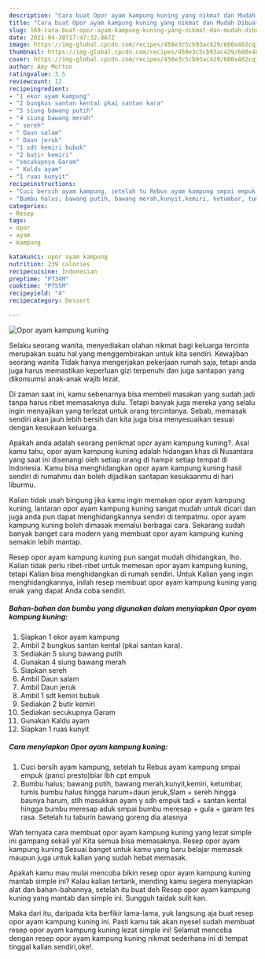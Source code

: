 ```yaml
---
description: "Cara buat Opor ayam kampung kuning yang nikmat dan Mudah Dibuat"
title: "Cara buat Opor ayam kampung kuning yang nikmat dan Mudah Dibuat"
slug: 169-cara-buat-opor-ayam-kampung-kuning-yang-nikmat-dan-mudah-dibuat
date: 2021-04-30T17:47:32.867Z
image: https://img-global.cpcdn.com/recipes/458e3c5cb93ac429/680x482cq70/opor-ayam-kampung-kuning-foto-resep-utama.jpg
thumbnail: https://img-global.cpcdn.com/recipes/458e3c5cb93ac429/680x482cq70/opor-ayam-kampung-kuning-foto-resep-utama.jpg
cover: https://img-global.cpcdn.com/recipes/458e3c5cb93ac429/680x482cq70/opor-ayam-kampung-kuning-foto-resep-utama.jpg
author: Amy Morton
ratingvalue: 3.5
reviewcount: 12
recipeingredient:
- "1 ekor ayam kampung"
- "2 bungkus santan kental pkai santan kara"
- "5 siung bawang putih"
- "4 siung bawang merah"
- " sereh"
- " Daun salam"
- " Daun jeruk"
- "1 sdt kemiri bubuk"
- "2 butir kemiri"
- "secukupnya Garam"
- " Kaldu ayam"
- "1 ruas kunyit"
recipeinstructions:
- "Cuci bersih ayam kampung, setelah tu Rebus ayam kampung smpai empuk (panci presto)biar lbh cpt empuk"
- "Bumbu halus; bawang putih, bawang merah,kunyit,kemiri, ketumbar, tumis bumbu halus hingga harum+daun jeruk,Slam + sereh hingga baunya harum, stlh masukkan ayam y sdh empuk tadi + santan kental hingga bumbu meresap aduk smpai bumbu meresap + gula + garam tes rasa. Setelah tu taburin bawang goreng dia atasnya"
categories:
- Resep
tags:
- opor
- ayam
- kampung

katakunci: opor ayam kampung 
nutrition: 239 calories
recipecuisine: Indonesian
preptime: "PT34M"
cooktime: "PT55M"
recipeyield: "4"
recipecategory: Dessert

---
```



![Opor ayam kampung kuning](https://img-global.cpcdn.com/recipes/458e3c5cb93ac429/680x482cq70/opor-ayam-kampung-kuning-foto-resep-utama.jpg)

Selaku seorang wanita, menyediakan olahan nikmat bagi keluarga tercinta merupakan suatu hal yang menggembirakan untuk kita sendiri. Kewajiban seorang  wanita Tidak hanya mengerjakan pekerjaan rumah saja, tetapi anda juga harus memastikan keperluan gizi terpenuhi dan juga santapan yang dikonsumsi anak-anak wajib lezat.

Di zaman  saat ini, kamu sebenarnya bisa membeli masakan yang sudah jadi tanpa harus ribet memasaknya dulu. Tetapi banyak juga mereka yang selalu ingin menyajikan yang terlezat untuk orang tercintanya. Sebab, memasak sendiri akan jauh lebih bersih dan kita juga bisa menyesuaikan sesuai dengan kesukaan keluarga. 



Apakah anda adalah seorang penikmat opor ayam kampung kuning?. Asal kamu tahu, opor ayam kampung kuning adalah hidangan khas di Nusantara yang saat ini disenangi oleh setiap orang di hampir setiap tempat di Indonesia. Kamu bisa menghidangkan opor ayam kampung kuning hasil sendiri di rumahmu dan boleh dijadikan santapan kesukaanmu di hari liburmu.

Kalian tidak usah bingung jika kamu ingin memakan opor ayam kampung kuning, lantaran opor ayam kampung kuning sangat mudah untuk dicari dan juga anda pun dapat menghidangkannya sendiri di tempatmu. opor ayam kampung kuning boleh dimasak memalui berbagai cara. Sekarang sudah banyak banget cara modern yang membuat opor ayam kampung kuning semakin lebih mantap.

Resep opor ayam kampung kuning pun sangat mudah dihidangkan, lho. Kalian tidak perlu ribet-ribet untuk memesan opor ayam kampung kuning, tetapi Kalian bisa menghidangkan di rumah sendiri. Untuk Kalian yang ingin menghidangkannya, inilah resep membuat opor ayam kampung kuning yang enak yang dapat Anda coba sendiri.

<!--inarticleads1-->

##### Bahan-bahan dan bumbu yang digunakan dalam menyiapkan Opor ayam kampung kuning:

1. Siapkan 1 ekor ayam kampung
1. Ambil 2 bungkus santan kental (pkai santan kara).
1. Sediakan 5 siung bawang putih
1. Gunakan 4 siung bawang merah
1. Siapkan  sereh
1. Ambil  Daun salam
1. Ambil  Daun jeruk
1. Ambil 1 sdt kemiri bubuk
1. Sediakan 2 butir kemiri
1. Sediakan secukupnya Garam
1. Gunakan  Kaldu ayam
1. Siapkan 1 ruas kunyit




<!--inarticleads2-->

##### Cara menyiapkan Opor ayam kampung kuning:

1. Cuci bersih ayam kampung, setelah tu Rebus ayam kampung smpai empuk (panci presto)biar lbh cpt empuk
1. Bumbu halus; bawang putih, bawang merah,kunyit,kemiri, ketumbar, tumis bumbu halus hingga harum+daun jeruk,Slam + sereh hingga baunya harum, stlh masukkan ayam y sdh empuk tadi + santan kental hingga bumbu meresap aduk smpai bumbu meresap + gula + garam tes rasa. Setelah tu taburin bawang goreng dia atasnya




Wah ternyata cara membuat opor ayam kampung kuning yang lezat simple ini gampang sekali ya! Kita semua bisa memasaknya. Resep opor ayam kampung kuning Sesuai banget untuk kamu yang baru belajar memasak maupun juga untuk kalian yang sudah hebat memasak.

Apakah kamu mau mulai mencoba bikin resep opor ayam kampung kuning mantab simple ini? Kalau kalian tertarik, mending kamu segera menyiapkan alat dan bahan-bahannya, setelah itu buat deh Resep opor ayam kampung kuning yang mantab dan simple ini. Sungguh taidak sulit kan. 

Maka dari itu, daripada kita berfikir lama-lama, yuk langsung aja buat resep opor ayam kampung kuning ini. Pasti kamu tak akan nyesel sudah membuat resep opor ayam kampung kuning lezat simple ini! Selamat mencoba dengan resep opor ayam kampung kuning nikmat sederhana ini di tempat tinggal kalian sendiri,oke!.

